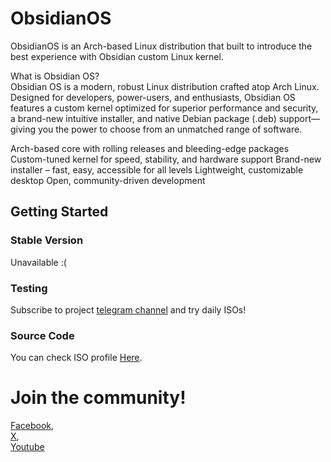 # ObsidianOS
ObsidianOS is an Arch-based Linux distribution that built to introduce the best experience with Obsidian custom Linux kernel.<br>

What is Obsidian OS? <br>
Obsidian OS is a modern, robust Linux distribution crafted atop Arch Linux. Designed for developers, power-users, and enthusiasts, Obsidian OS features a custom kernel optimized for superior performance and security, a brand-new intuitive installer, and native Debian package (.deb) support—giving you the power to choose from an unmatched range of software.

Arch-based core with rolling releases and bleeding-edge packages
Custom-tuned kernel for speed, stability, and hardware support
Brand-new installer – fast, easy, accessible for all levels
Lightweight, customizable desktop
Open, community-driven development
## Getting Started
### Stable Version
Unavailable :(

### Testing
Subscribe to project <a href="https://t.me/obsidiandt">telegram channel</a> and try daily ISOs!
### Source Code
You can check ISO profile <a href="https://github.com/xjlsigmaboy/ObsidianOS-iso">Here</a>.

# Join the community! 
<a href="https://www.facebook.com/profile.php?id=61555372363814">Facebook</a>,
<br>
<a href="https://twitter.com/ObsidianDT">X</a>,
<br>
<a href="https://youtube.com/@obsidiandt?si=OvrG7wL7yQzaQTna">Youtube</a>
